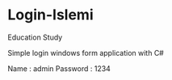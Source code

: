 # Login-Islemi
Education Study

Simple login windows form application with C#

Name : admin
Password :  1234 
